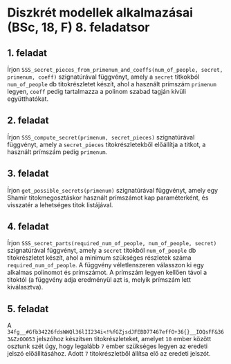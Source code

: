 # Diszkrét modellek alkalmazásai (BSc, 18, F) 8. feladatsor



## 1. feladat

Írjon `SSS_secret_pieces_from_primenum_and_coeffs(num_of_people, secret, primenum, coeff)` szignatúrával függvényt, amely a `secret` titkokból `num_of_people` db titokrészletet készít, ahol a használt prímszám `primenum` legyen, `coeff` pedig tartalmazza a polinom szabad tagján kívüli együtthatókat.

## 2. feladat

Írjon `SSS_compute_secret(primenum, secret_pieces)` szignatúrával függvényt, amely a `secret_pieces` titokrészletekből előállítja a titkot, a használt prímszám pedig `primenum`.

## 3. feladat

Írjon `get_possible_secrets(primenum)` szignatúrával függvényt, amely egy Shamir titokmegosztáskor használt prímszámot kap paraméterként, és visszatér a lehetséges titok listájával.

## 4. feladat

Írjon `SSS_secret_parts(required_num_of_people, num_of_people, secret)` szignatúrával függvényt, amely a `secret` titokból `num_of_people` db titokrészletet készít, ahol a minimum szükséges részletek száma `required_num_of_people`. A függvény véletlenszeren válasszon ki egy alkalmas polinomot és prímszámot. A prímszám legyen kellően távol a titoktól (a függvény adja eredményül azt is, melyik prímszám lett kiválasztva).

## 5. feladat

A `34fg__#Gfb34226fdsWWQl36lII234i<!%fGZjsdJFEBD77467effO+36{}__IOQsFF&363&ZzOO053` jelszóhoz készítsen titokrészleteket, amelyet `10` ember között osztunk szét úgy, hogy legalább `7` ember szükséges legyen az eredeti jelszó előállításához. Adott `7` titokrészletből állítsa elő az eredeti jelszót.


